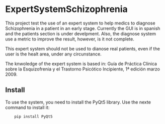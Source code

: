 # ExpertSystemSchizophrenia

This project test the use of an expert system to help medics to diagnose Schizophrenia in a patient in an early stage. Currently the GUI is in spanish and the patients section is under develpment. Also, the diagnose system use a metric to improve the result, however, is it not complete.

This expert system should not be used to dianose real patients, even if the user is the healt area, under any circunstance.

The knwoledge of the expert system is based in: Guía de Práctica Clínica sobre la Esquizofrenia y el Trastorno Psicótico Incipiente, 1ª edición marzo 2009.

## Install

To use the system, you need to install the PyQt5 library. Use the nexte command to install it:

```
    pip install PyQt5
```